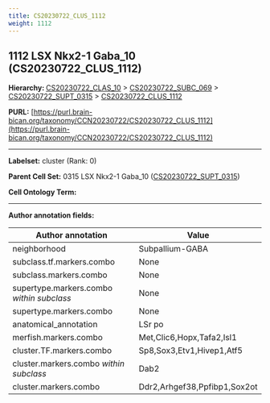 ```yaml
---
title: CS20230722_CLUS_1112
weight: 1112
---
```

## 1112 LSX Nkx2-1 Gaba_10 (CS20230722_CLUS_1112)
<b>Hierarchy: </b>
[CS20230722_CLAS_10](../CS20230722_CLAS_10) >
[CS20230722_SUBC_069](../CS20230722_SUBC_069) >
[CS20230722_SUPT_0315](../CS20230722_SUPT_0315) >
[CS20230722_CLUS_1112](../CS20230722_CLUS_1112)

**PURL:** [https://purl.brain-bican.org/taxonomy/CCN20230722/CS20230722_CLUS_1112](https://purl.brain-bican.org/taxonomy/CCN20230722/CS20230722_CLUS_1112)

---


**Labelset:** cluster (Rank: 0)

**Parent Cell Set:** 0315 LSX Nkx2-1 Gaba_10 ([CS20230722_SUPT_0315](../CS20230722_SUPT_0315))



**Cell Ontology Term:** 

[MARKER GENES.]: #


---

[TRANSFERRED ANNOTATIONS.]: #


[AUTHOR ANNOTATION FIELDS.]: #


**Author annotation fields:**

| Author annotation | Value |
|-------------------|-------|
|neighborhood|Subpallium-GABA|
|subclass.tf.markers.combo|None|
|subclass.markers.combo|None|
|supertype.markers.combo _within subclass_|None|
|supertype.markers.combo|None|
|anatomical_annotation|LSr po|
|merfish.markers.combo|Met,Clic6,Hopx,Tafa2,Isl1|
|cluster.TF.markers.combo|Sp8,Sox3,Etv1,Hivep1,Atf5|
|cluster.markers.combo _within subclass_|Dab2|
|cluster.markers.combo|Ddr2,Arhgef38,Ppfibp1,Sox2ot|
